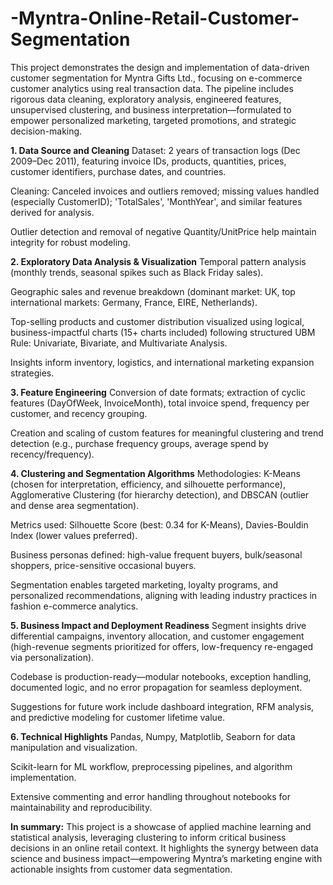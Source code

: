 # -Myntra-Online-Retail-Customer-Segmentation
This project demonstrates the design and implementation of data-driven customer segmentation for Myntra Gifts Ltd., focusing on e-commerce customer analytics using real transaction data. The pipeline includes rigorous data cleaning, exploratory analysis, engineered features, unsupervised clustering, and business interpretation—formulated to empower personalized marketing, targeted promotions, and strategic decision-making.

**1. Data Source and Cleaning**
Dataset: 2 years of transaction logs (Dec 2009–Dec 2011), featuring invoice IDs, products, quantities, prices, customer identifiers, purchase dates, and countries.​

Cleaning: Canceled invoices and outliers removed; missing values handled (especially CustomerID); 'TotalSales', 'MonthYear', and similar features derived for analysis.​

Outlier detection and removal of negative Quantity/UnitPrice help maintain integrity for robust modeling.​

**2. Exploratory Data Analysis & Visualization**
Temporal pattern analysis (monthly trends, seasonal spikes such as Black Friday sales).​

Geographic sales and revenue breakdown (dominant market: UK, top international markets: Germany, France, EIRE, Netherlands).​

Top-selling products and customer distribution visualized using logical, business-impactful charts (15+ charts included) following structured UBM Rule: Univariate, Bivariate, and Multivariate Analysis.​

Insights inform inventory, logistics, and international marketing expansion strategies.​

**3. Feature Engineering**
Conversion of date formats; extraction of cyclic features (DayOfWeek, InvoiceMonth), total invoice spend, frequency per customer, and recency grouping.​

Creation and scaling of custom features for meaningful clustering and trend detection (e.g., purchase frequency groups, average spend by recency/frequency).​​

**4. Clustering and Segmentation Algorithms**
Methodologies: K-Means (chosen for interpretation, efficiency, and silhouette performance), Agglomerative Clustering (for hierarchy detection), and DBSCAN (outlier and dense area segmentation).​​

Metrics used: Silhouette Score (best: 0.34 for K-Means), Davies-Bouldin Index (lower values preferred).​

Business personas defined: high-value frequent buyers, bulk/seasonal shoppers, price-sensitive occasional buyers.​

Segmentation enables targeted marketing, loyalty programs, and personalized recommendations, aligning with leading industry practices in fashion e-commerce analytics.​

**5. Business Impact and Deployment Readiness**
Segment insights drive differential campaigns, inventory allocation, and customer engagement (high-revenue segments prioritized for offers, low-frequency re-engaged via personalization).​​

Codebase is production-ready—modular notebooks, exception handling, documented logic, and no error propagation for seamless deployment.​

Suggestions for future work include dashboard integration, RFM analysis, and predictive modeling for customer lifetime value.​

**6. Technical Highlights**
Pandas, Numpy, Matplotlib, Seaborn for data manipulation and visualization.

Scikit-learn for ML workflow, preprocessing pipelines, and algorithm implementation.

Extensive commenting and error handling throughout notebooks for maintainability and reproducibility.​

**In summary:**
This project is a showcase of applied machine learning and statistical analysis, leveraging clustering to inform critical business decisions in an online retail context. It highlights the synergy between data science and business impact—empowering Myntra’s marketing engine with actionable insights from customer data segmentation.​​​
